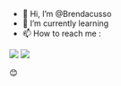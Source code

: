 - 👋 Hi, I’m @Brendacusso
- 🌱 I’m currently learning 
- 📫 How to reach me :
<div style="display: inline_block">

<a src="https://www.linkedin.com/in/brenda-cusso"><img src="https://img.shields.io/badge/-Linkedin-lightblue?style=for-the-badge" target="_blank"></a>
<a src="https://api.whatsapp.com/send/?phone=5547999105171&text&type=phone_number&app_absent=0"><img src="https://img.shields.io/badge/-WhatsApp-lightgreen?style=for-the-badge" target="_blank"></a>

</div>
😊
